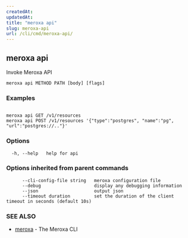 ```yaml
---
createdAt: 
updatedAt: 
title: "meroxa api"
slug: meroxa-api
url: /cli/cmd/meroxa-api/
---
```

## meroxa api

Invoke Meroxa API

```
meroxa api METHOD PATH [body] [flags]
```

### Examples

```

meroxa api GET /v1/resources
meroxa api POST /v1/resources '{"type":"postgres", "name":"pg", "url":"postgres://.."}'
```

### Options

```
  -h, --help   help for api
```

### Options inherited from parent commands

```
      --cli-config-file string   meroxa configuration file
      --debug                    display any debugging information
      --json                     output json
      --timeout duration         set the duration of the client timeout in seconds (default 10s)
```

### SEE ALSO

* [meroxa](/cli/cmd/meroxa/)	 - The Meroxa CLI

